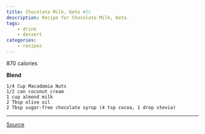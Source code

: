 ```yaml
---
title: Chocolate Milk, Keto #lc
description: Recipe for Chocolate Milk, Keto.
tags:
    - drink
    - dessert
categories:
    - recipes
---
```


870 calories

**Blend**

```
1/4 Cup Macadamia Nuts
1/2 can coconut cream
1 cup almond milk
2 Tbsp olive oil
2 Tbsp sugar-free chocolate syrup (4 tsp cocoa, 1 drop stevia)
```

---

[Source](https://www.youtube.com/watch?v=9_6KwYeQdac)